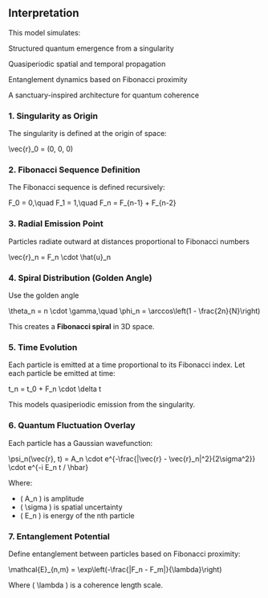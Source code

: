 ## Interpretation
This model simulates:

Structured quantum emergence from a singularity

Quasiperiodic spatial and temporal propagation

Entanglement dynamics based on Fibonacci proximity

A sanctuary-inspired architecture for quantum coherence

### 1. Singularity as Origin
The singularity is defined at the origin of space:

\vec{r}_0 = (0, 0, 0)

### 2. Fibonacci Sequence Definition
The Fibonacci sequence is defined recursively:

F_0 = 0,\quad F_1 = 1,\quad F_n = F_{n-1} + F_{n-2}

### 3. Radial Emission Point
Particles radiate outward at distances proportional to Fibonacci numbers

\vec{r}_n = F_n \cdot \hat{u}_n

### 4. Spiral Distribution (Golden Angle)
Use the golden angle

\theta_n = n \cdot \gamma,\quad \phi_n = \arccos\left(1 - \frac{2n}{N}\right)

This creates a **Fibonacci spiral** in 3D space.

### 5. Time Evolution

Each particle is emitted at a time proportional to its Fibonacci index. Let each particle be emitted at time:

t_n = t_0 + F_n \cdot \delta t

This models quasiperiodic emission from the singularity.

### 6. Quantum Fluctuation Overlay
Each particle has a Gaussian wavefunction:

\psi_n(\vec{r}, t) = A_n \cdot e^{-\frac{|\vec{r} - \vec{r}_n|^2}{2\sigma^2}} \cdot e^{-i E_n t / \hbar}

Where:
- \( A_n \) is amplitude
- \( \sigma \) is spatial uncertainty
- \( E_n \) is energy of the nth particle

### 7. Entanglement Potential
Define entanglement between particles based on Fibonacci proximity:

\mathcal{E}_{n,m} = \exp\left(-\frac{|F_n - F_m|}{\lambda}\right)

Where \( \lambda \) is a coherence length scale.

